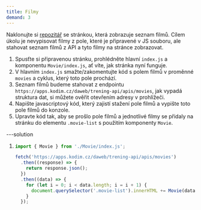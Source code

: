 ```yaml
---
title: Filmy
demand: 3
---
```


Naklonujte si [repozitář](https://github.com/Czechitas-podklady-WEB/filmy-zadani) se stránkou, která zobrazuje seznam filmů.
Cílem úkolu je nevypisovat filmy z pole, které je připravené v JS souboru, ale stahovat seznam filmů z API a tyto filmy na stránce zobrazovat.

1. Spusťte si připravenou stránku, prohlédněte hlavní `index.js` a komponentu `Movie/index.js`, ať víte, jak stránka nyní funguje.
1. V hlavním `index.js` smažte/zakomentujte kód s polem filmů v proměnné `movies` a cyklus, který toto pole prochází.
1. Seznam filmů budeme stahovat z endpointu `https://apps.kodim.cz/daweb/trening-api/apis/movies`, jak vypadá struktura dat, si můžete ověřit otevřením adresy v prohlížeči.
1. Napište javascriptový kód, který zajistí stažení pole filmů a vypište toto pole filmů do konzole.
1. Upravte kód tak, aby se prošlo pole filmů a jednotlivé filmy se přidaly na stránku do elementu `.movie-list` s použitím komponenty `Movie`.

---solution

1. ```js
   import { Movie } from './Movie/index.js';

   fetch('https://apps.kodim.cz/daweb/trening-api/apis/movies')
     .then((response) => {
       return response.json();
     })
     .then((data) => {
       for (let i = 0; i < data.length; i = i + 1) {
         document.querySelector('.movie-list').innerHTML += Movie(data[i]);
       }
     });
   ```
